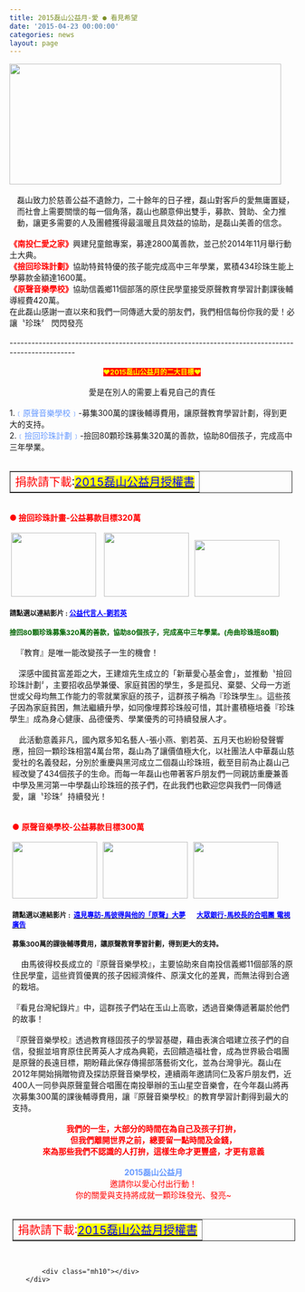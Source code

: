 ```yaml
---
title: 2015磊山公益月-愛 ● 看見希望
date: '2015-04-23 00:00:00'
categories: news
layout: page
---
```


<div class="text">
			<div>
	<div>
		<img alt="" src="http://www.leishan.com.tw/UserFiles/images/%E7%A3%8A%E5%B1%B1%E6%96%B0%E8%81%9E/%E7%A3%8A%E5%B1%B1%E6%96%B0%E8%81%9E%E5%B0%8F%E5%9C%96/2015%E7%A3%8A%E5%B1%B1%E5%85%AC%E7%9B%8A%E6%9C%88-%E6%84%9B%20%E7%9C%8B%E8%A6%8B%E5%B8%8C%E6%9C%9Bpng.png" style="width: 480px; height: 213px;"></div>
	<div>
		&nbsp;</div>
	<div>
		<div style="margin-left: 9.95pt;">
			<span style="font-size: 14px;">磊山致力於慈善公益不遺餘力，二十餘年的日子裡，磊山對客戶的愛無庸置疑，而社會上需要關懷的每一個角落，磊山也願意伸出雙手，募款、贊助、全力推動，讓更多需要的人及團體獲得最溫暖且具效益的協助，是磊山美善的信念。</span></div>
		<div style="margin-left: 9.95pt;">
			&nbsp;</div>
		<div>
			<span style="font-size: 14px;"><span style="color: rgb(255, 0, 0);"><strong>《南投仁愛之家》</strong></span>興建兒童館專案，募達2800萬善款，並己於2014年11月舉行動土大典。</span></div>
		<div>
			<span style="font-size: 14px;"><span style="color: rgb(255, 0, 0);"><strong>《撿回珍珠計劃》</strong></span>協助特貧特優的孩子能完成高中三年學業，累積434珍珠生能上學募款金額達1600萬。</span></div>
		<div>
			<span style="font-size: 14px;"><span style="color: rgb(255, 0, 0);"><strong>《原聲音樂學校》</strong></span>協助信義鄉11個部落的原住民學童接受原聲教育學習計劃課後輔導經費420萬。</span></div>
		<div>
			<span style="font-size: 14px;">在此磊山感謝一直以來和我們一同傳遞大愛的朋友們，我們相信每份你我的愛！必讓〝珍珠〞 閃閃發亮</span></div>
		<div>
			&nbsp;</div>
		<div>
			<span style="font-size: 14px;">------------------------------------------------------------------------------------------------</span></div>
		<div>
			&nbsp;</div>
		<div style="text-align: center;">
			<span style="font-size: 18px;"><span style="color: rgb(255, 255, 0);"><strong style="font-size: 9pt;"><span style="background-color: rgb(255, 0, 0);">♥</span></strong><strong style="font-size: 9pt;"><span style="background-color: rgb(255, 0, 0);">2015</span></strong><strong style="font-size: 9pt;"><span style="background-color: rgb(255, 0, 0);">磊山公益月的二大目標</span></strong><strong style="font-size: 9pt;"><span style="background-color: rgb(255, 0, 0);">♥</span></strong></span></span></div>
		<div style="text-align: center;">
			&nbsp;</div>
		<div align="center">
			<span style="font-size: 14px;">愛是在別人的需要上看見自己的責任</span></div>
		<div>
			&nbsp;</div>
		<div>
			<span style="font-size: 14px;">1.<span style="color: rgb(102, 153, 255);">﹝原聲音樂學校﹞</span>-募集300萬的課後輔導費用，讓原聲教育學習計劃，得到更大的支持。</span></div>
		<div>
			<span style="font-size: 14px;">2.<span style="color: rgb(102, 153, 255);">﹝撿回珍珠計劃﹞</span>-撿回80顆珍珠募集320萬的善款，協助80個孩子，完成高中三年學業。</span></div>
		<div>
			&nbsp;</div>
		<div style="text-align: center;">
			<table border="1" cellpadding="1" cellspacing="1" style="width: 500px;">
				<tbody>
					<tr>
						<td>
							<span style="font-size: 20px; color: rgb(255, 0, 0);">捐款請下載</span><span style="font-size: 20px;">:</span><a href="https://drive.google.com/a/leishan.com.tw/file/d/0B8J86o5iVbvCdHhkY0ZjQmlDRzQ/view?pli=1" style="font-size: 20px;"><span style="color: rgb(0, 0, 255);"><span style="background-color:#ffff00;">2015磊山公益月授權書</span></span></a></td>
					</tr>
				</tbody>
			</table>
		</div>
		<div>
			&nbsp;</div>
		<div>
			<strong><span style="color: rgb(255, 0, 0); font-size: 14px;">● 撿回珍珠計畫</span><strong style="color: rgb(255, 0, 0); font-size: 14px;">-</strong><strong style="color: rgb(255, 0, 0); font-size: 14px;">公益募款目標320萬</strong></strong></div>
		<div>
			&nbsp;</div>
		<div>
			<span style="font-size: 9pt;">&nbsp;<img alt="" src="http://www.leishan.com.tw/UserFiles/images/%E7%A3%8A%E5%B1%B1%E6%96%B0%E8%81%9E/%E7%A3%8A%E5%B1%B1%E6%96%B0%E8%81%9E%E5%B0%8F%E5%9C%96/01.png" style="width: 150px; height: 113px;">&nbsp; &nbsp;&nbsp;<img alt="" src="http://www.leishan.com.tw/UserFiles/images/%E7%A3%8A%E5%B1%B1%E6%96%B0%E8%81%9E/%E7%A3%8A%E5%B1%B1%E6%96%B0%E8%81%9E%E5%B0%8F%E5%9C%96/02.png" style="width: 150px; height: 113px;">&nbsp; &nbsp;<img alt="" src="http://www.leishan.com.tw/UserFiles/images/%E7%A3%8A%E5%B1%B1%E6%96%B0%E8%81%9E/%E7%A3%8A%E5%B1%B1%E6%96%B0%E8%81%9E%E5%B0%8F%E5%9C%96/03.png" style="width: 150px; height: 100px;"></span></div>
		<div>
			&nbsp;</div>
		<div>
			<span style="font-size: 14px;"><strong style="font-size: 9pt;">請點選以連結影片&nbsp;:&nbsp;</strong><a href="https://www.youtube.com/watch?v=qk6vy8wXac8"><span style="color: rgb(0, 0, 255);"><strong style="font-size: 9pt;"><u>公益代言人</u></strong><strong style="font-size: 9pt;"><u>-</u></strong><strong style="font-size: 9pt;"><u>劉若英</u></strong></span></a></span></div>
		<div>
			&nbsp;</div>
		<div>
			<span style="font-size: 14px;"><span style="color: rgb(0, 100, 0);"><strong style="font-size: 9pt;">撿回</strong><strong style="font-size: 9pt;">80</strong><strong style="font-size: 9pt;">顆珍珠募集</strong><strong style="font-size: 9pt;">320</strong><strong style="font-size: 9pt;">萬的善款，協助</strong><strong style="font-size: 9pt;">80</strong><strong style="font-size: 9pt;">個孩子，完成高中三年學業。</strong><strong style="font-size: 9pt;">(</strong><strong style="font-size: 9pt;">舟曲珍珠班80顆)</strong></span></span></div>
		<div>
			&nbsp;</div>
		<div>
			<span style="font-size: 14px;">&nbsp;&nbsp; 『教育』是唯一能改變孩子一生的機會！</span></div>
		<div>
			&nbsp;</div>
		<div>
			<span style="font-size: 14px;">&nbsp; &nbsp; 深感中國貧富差距之大，王建煊先生成立的「新華愛心基金會」，並推動〝撿回珍珠計劃〞，主要招收品學兼優、家庭貧困的學生，多是孤兒、棄嬰、父母一方逝世或父母均無工作能力的零就業家庭的孩子，這群孩子稱為『珍珠學生』。這些孩子因為家庭貧困，無法繼續升學，如同像埋葬珍珠般可惜，其計畫積極培養『珍珠學生』成為身心健康、品德優秀、學業優秀的可持續發展人才。</span></div>
		<div style="margin-left: 3.6pt;">
			<span style="font-size: 14px;">&nbsp;&nbsp;&nbsp;</span></div>
		<div style="margin-left: 3.6pt;">
			<span style="font-size: 14px;">&nbsp; &nbsp;此活動意義非凡，國內眾多知名藝人-張小燕、劉若英、五月天也紛紛發聲響應，撿回一顆珍珠相當4萬台幣，磊山為了讓價值極大化，以社團法人中華磊山慈愛社的名義發起，分別於重慶與黑河成立二個磊山珍珠班，截至目前為止磊山己經改變了434個孩子的生命。而每一年磊山也帶著客戶朋友們一同親訪重慶兼善中學及黑河第一中學磊山珍珠班的孩子們，在此我們也歡迎您與我們一同傳遞愛，讓〝珍珠〞持續發光！</span></div>
		<div style="margin-left: 3.6pt;">
			&nbsp;</div>
		<div style="margin-left: 3.6pt;">
			&nbsp;</div>
		<div style="margin-left: 3.6pt;">
			<div>
				<span style="color: rgb(255, 0, 0);"><span style="font-size: 14px;">●&nbsp;<strong>原聲音樂學校</strong><strong>-</strong><strong>公益募款目標300萬</strong></span></span></div>
			<div>
				&nbsp;</div>
			<div>
				<span style="color: rgb(255, 0, 0);"><span style="font-size: 14px;"><strong><img alt="" src="http://www.leishan.com.tw/UserFiles/images/%E7%A3%8A%E5%B1%B1%E6%96%B0%E8%81%9E/%E7%A3%8A%E5%B1%B1%E6%96%B0%E8%81%9E%E5%B0%8F%E5%9C%96/04.png" style="width: 150px; height: 100px;">&nbsp; &nbsp;<img alt="" src="http://www.leishan.com.tw/UserFiles/images/%E7%A3%8A%E5%B1%B1%E6%96%B0%E8%81%9E/%E7%A3%8A%E5%B1%B1%E6%96%B0%E8%81%9E%E5%B0%8F%E5%9C%96/05.png" style="width: 150px; height: 100px;">&nbsp; &nbsp;<img alt="" src="http://www.leishan.com.tw/UserFiles/images/%E7%A3%8A%E5%B1%B1%E6%96%B0%E8%81%9E/%E7%A3%8A%E5%B1%B1%E6%96%B0%E8%81%9E%E5%B0%8F%E5%9C%96/06.png" style="width: 150px; height: 100px;"></strong></span></span></div>
			<div>
				&nbsp;</div>
			<div>
				<span style="font-size: 14px;"><strong style="font-size: 9pt;">請點選以連結影片&nbsp;:&nbsp;&nbsp;</strong><a href="https://www.youtube.com/watch?v=qgV8nXAdjbU"><span style="color: rgb(0, 0, 255);"><strong style="font-size: 9pt;">遠見專訪</strong><strong style="font-size: 9pt;">-</strong><strong style="font-size: 9pt;">馬彼得與他的「原聲」大夢</strong></span></a>&nbsp;&nbsp;&nbsp;&nbsp;&nbsp;<a href="https://www.youtube.com/watch?v=JM5ewKG476Y"><span style="color: rgb(0, 0, 255);"><strong style="font-size: 9pt;">大眾銀行</strong><strong style="font-size: 9pt;">-</strong><strong style="font-size: 9pt;">馬校長的合唱團</strong>&nbsp;<strong style="font-size: 9pt;">電視廣告</strong></span></a></span></div>
			<div>
				&nbsp;</div>
			<div>
				<span style="font-size: 14px;"><strong style="font-size: 9pt;">募集</strong><strong style="font-size: 9pt;">300</strong><strong style="font-size: 9pt;">萬的課後輔導費用，讓原聲教育學習計劃，得到更大的支持。</strong></span></div>
			<div>
				&nbsp;</div>
			<div>
				<span style="font-size: 14px;">&nbsp;&nbsp;&nbsp; 由馬彼得校長成立的『原聲音樂學校』，主要協助來自南投信義鄉11個部落的原住民學童，這些資質優異的孩子因經濟條件、原漢文化的差異，而無法得到合適的栽培。</span></div>
			<div>
				&nbsp;</div>
			<div>
				<span style="font-size: 14px;">『看見台灣紀錄片』中，這群孩子們站在玉山上高歌，透過音樂傳遞著屬於他們的故事！</span></div>
			<div>
				&nbsp;</div>
			<div>
				<span style="font-size: 14px;">『原聲音樂學校』透過教育穩固孩子的學習基礎，藉由表演合唱建立孩子們的自信，發掘並培育原住民菁英人才成為典範，去回饋造福社會，成為世界級合唱團是原聲的長遠目標，期盼藉此保存傳揚部落藝術文化，並為台灣爭光。磊山在2012年開始捐贈物資及探訪原聲音樂學校，連續兩年邀請同仁及客戶朋友們，近400人一同參與原聲童聲合唱團在南投舉辦的玉山星空音樂會，在今年磊山將再次募集300萬的課後輔導費用，讓『原聲音樂學校』的教育學習計劃得到最大的支持。</span></div>
			<div>
				&nbsp;</div>
			<div align="center">
				<span style="font-size: 14px;"><span style="color: rgb(255, 0, 0);"><strong>我們的一生，大部分的時間在為自己及孩子打拚，</strong></span></span></div>
			<div align="center">
				<span style="font-size: 14px;"><span style="color: rgb(255, 0, 0);"><strong>但我們離開世界之前，總要留一點時間及金錢，</strong></span></span></div>
			<div align="center">
				<span style="font-size: 14px;"><span style="color: rgb(255, 0, 0);"><strong>來為那些我們不認識的人打拚，這樣生命才更豐盛，才更有意義</strong></span></span></div>
			<div>
				&nbsp;</div>
			<div align="center">
				<span style="color: rgb(102, 153, 255);"><span style="font-size: 14px;"><strong>2015磊山公益月</strong></span></span></div>
			<div align="center">
				<span style="font-size: 14px;"><span style="color: rgb(255, 0, 0);">邀請你以愛心付出行動！</span></span></div>
			<div align="center">
				<span style="font-size: 14px;"><span style="color: rgb(255, 0, 0);">你的關愛與支持將成就一顆珍珠發光、發亮~</span></span></div>
			<div align="center">
				&nbsp;</div>
			<div style="text-align: center;">
				<table border="1" cellpadding="1" cellspacing="1" style="width: 500px;">
					<tbody>
						<tr>
							<td>
								<span style="font-size: 20px; color: rgb(255, 0, 0);">捐款請下載:</span><span style="font-size: 20px;"><span style="background-color: rgb(255, 255, 0);"><a href="https://drive.google.com/a/leishan.com.tw/file/d/0B8J86o5iVbvCdHhkY0ZjQmlDRzQ/view?pli=1" style="font-size: 20px;"><span style="color:#0000ff;">2015磊山公益月授權書</span></a></span></span></td>
						</tr>
					</tbody>
				</table>
			</div>
		</div>
	</div>
</div>
<div>
	&nbsp;</div>

			<div class="mh10"></div>
		</div>